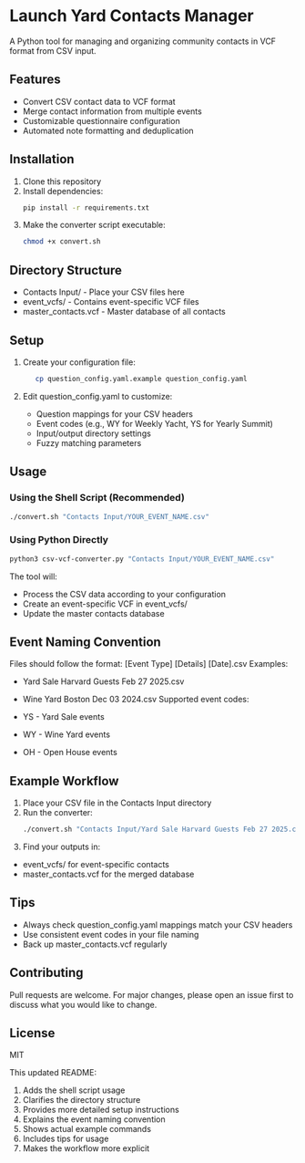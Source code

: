 # Launch Yard Contacts Manager

A Python tool for managing and organizing community contacts in VCF format from CSV input.

## Features

- Convert CSV contact data to VCF format
- Merge contact information from multiple events
- Customizable questionnaire configuration
- Automated note formatting and deduplication

## Installation

1. Clone this repository
2. Install dependencies:
   ```bash
   pip install -r requirements.txt
   ```
3. Make the converter script executable:
   ```bash
   chmod +x convert.sh
   ```
## Directory Structure
- Contacts Input/ - Place your CSV files here
- event_vcfs/ - Contains event-specific VCF files
- master_contacts.vcf - Master database of all contacts

## Setup
1. Create your configuration file:

   ```bash
      cp question_config.yaml.example question_config.yaml
   ```
2. Edit question_config.yaml to customize:
   
   - Question mappings for your CSV headers
   - Event codes (e.g., WY for Weekly Yacht, YS for Yearly Summit)
   - Input/output directory settings
   - Fuzzy matching parameters

## Usage
### Using the Shell Script (Recommended)
   ```bash
   ./convert.sh "Contacts Input/YOUR_EVENT_NAME.csv"
   ```
### Using Python Directly
   ```bash
   python3 csv-vcf-converter.py "Contacts Input/YOUR_EVENT_NAME.csv"
   ```
The tool will:
- Process the CSV data according to your configuration
- Create an event-specific VCF in event_vcfs/
- Update the master contacts database


## Event Naming Convention
Files should follow the format: [Event Type] [Details] [Date].csv Examples:

- Yard Sale Harvard Guests Feb 27 2025.csv
- Wine Yard Boston Dec 03 2024.csv
Supported event codes:

- YS - Yard Sale events
- WY - Wine Yard events
- OH - Open House events
## Example Workflow
1. Place your CSV file in the Contacts Input directory
2. Run the converter:
   ```bash
   ./convert.sh "Contacts Input/Yard Sale Harvard Guests Feb 27 2025.csv"
   ```
3. Find your outputs in:
- event_vcfs/ for event-specific contacts
- master_contacts.vcf for the merged database

## Tips
- Always check question_config.yaml mappings match your CSV headers
- Use consistent event codes in your file naming
- Back up master_contacts.vcf regularly

## Contributing
Pull requests are welcome. For major changes, please open an issue first to discuss what you would like to change.

## License
MIT


This updated README:
1. Adds the shell script usage
2. Clarifies the directory structure
3. Provides more detailed setup instructions
4. Explains the event naming convention
5. Shows actual example commands
6. Includes tips for usage
7. Makes the workflow more explicit